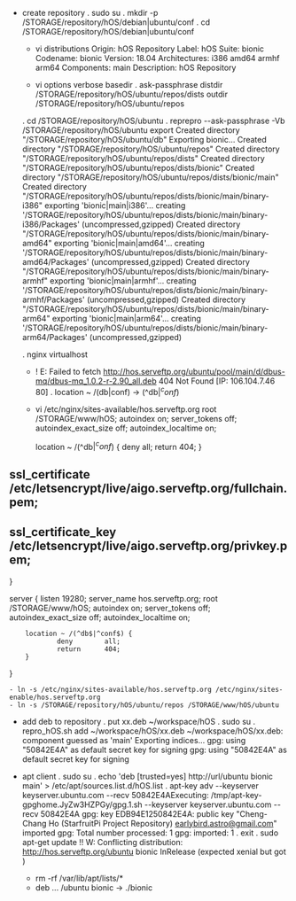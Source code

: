 - create repository
  . sudo su
  . mkdir -p /STORAGE/repository/hOS/debian|ubuntu/conf
  . cd /STORAGE/repository/hOS/debian|ubuntu/conf

    - vi distributions
Origin: hOS Repository
Label: hOS
Suite: bionic
Codename: bionic
Version: 18.04
Architectures: i386 amd64 armhf arm64
Components: main
Description: hOS Repository

    - vi options
verbose
basedir  .
ask-passphrase
distdir  /STORAGE/repository/hOS/ubuntu/repos/dists
outdir   /STORAGE/repository/hOS/ubuntu/repos

  . cd /STORAGE/repository/hOS/ubuntu
  . reprepro --ask-passphrase -Vb /STORAGE/repository/hOS/ubuntu export
Created directory "/STORAGE/repository/hOS/ubuntu/db"
Exporting bionic...
Created directory "/STORAGE/repository/hOS/ubuntu/repos"
Created directory "/STORAGE/repository/hOS/ubuntu/repos/dists"
Created directory "/STORAGE/repository/hOS/ubuntu/repos/dists/bionic"
Created directory "/STORAGE/repository/hOS/ubuntu/repos/dists/bionic/main"
Created directory "/STORAGE/repository/hOS/ubuntu/repos/dists/bionic/main/binary-i386"
 exporting 'bionic|main|i386'...
  creating '/STORAGE/repository/hOS/ubuntu/repos/dists/bionic/main/binary-i386/Packages' (uncompressed,gzipped)
Created directory "/STORAGE/repository/hOS/ubuntu/repos/dists/bionic/main/binary-amd64"
 exporting 'bionic|main|amd64'...
  creating '/STORAGE/repository/hOS/ubuntu/repos/dists/bionic/main/binary-amd64/Packages' (uncompressed,gzipped)
Created directory "/STORAGE/repository/hOS/ubuntu/repos/dists/bionic/main/binary-armhf"
 exporting 'bionic|main|armhf'...
  creating '/STORAGE/repository/hOS/ubuntu/repos/dists/bionic/main/binary-armhf/Packages' (uncompressed,gzipped)
Created directory "/STORAGE/repository/hOS/ubuntu/repos/dists/bionic/main/binary-arm64"
 exporting 'bionic|main|arm64'...
  creating '/STORAGE/repository/hOS/ubuntu/repos/dists/bionic/main/binary-arm64/Packages' (uncompressed,gzipped)

  . nginx virtualhost
    - ! E: Failed to fetch http://hos.serveftp.org/ubuntu/pool/main/d/dbus-mq/dbus-mq_1.0.2-r-2.90_all.deb  404  Not Found [IP: 106.104.7.46 80]
      . location ~ /(db|conf) -> (^db$|^conf$)
    - vi /etc/nginx/sites-available/hos.serveftp.org
        root            /STORAGE/www/hOS;
        autoindex       on;
        server_tokens   off;
        autoindex_exact_size    off;
        autoindex_localtime     on;

        location ~ /(^db$|^conf$) {
                deny        all;
                return      404;
        }

##      ssl_certificate /etc/letsencrypt/live/aigo.serveftp.org/fullchain.pem;
##      ssl_certificate_key /etc/letsencrypt/live/aigo.serveftp.org/privkey.pem;
}

server {
        listen          19280;
        server_name     hos.serveftp.org;
        root            /STORAGE/www/hOS;
        autoindex       on;
        server_tokens   off;
        autoindex_exact_size    off;
        autoindex_localtime     on;

        location ~ /(^db$|^conf$) {
                deny        all;
                return      404;
        }
}

    - ln -s /etc/nginx/sites-available/hos.serveftp.org /etc/nginx/sites-enable/hos.serveftp.org
	- ln -s /STORAGE/repository/hOS/ubuntu/repos /STORAGE/www/hOS/ubuntu

- add deb to repository
  . put xx.deb ~/workspace/hOS
  . sudo su
  . repro_hOS.sh add ~/workspace/hOS/xx.deb
~/workspace/hOS/xx.deb: component guessed as 'main'
Exporting indices...
gpg: using "50842E4A" as default secret key for signing
gpg: using "50842E4A" as default secret key for signing

- apt client
  . sudo su
  . echo 'deb [trusted=yes] http://url/ubuntu bionic main' > /etc/apt/sources.list.d/hOS.list
  . apt-key adv --keyserver keyserver.ubuntu.com --recv 50842E4AExecuting: /tmp/apt-key-gpghome.JyZw3HZPGy/gpg.1.sh --keyserver keyserver.ubuntu.com --recv 50842E4A
gpg: key EDB94E1250842E4A: public key "Cheng-Chang Ho (StarfruitPi Project Repository) <earlybird.astro@gmail.com>" imported
gpg: Total number processed: 1
gpg:               imported: 1
  . exit
  . sudo apt-get update
    !! W: Conflicting distribution: http://hos.serveftp.org/ubuntu bionic InRelease (expected xenial but got )
    - rm -rf /var/lib/apt/lists/*
	- deb ... /ubuntu bionic -> ./bionic
	